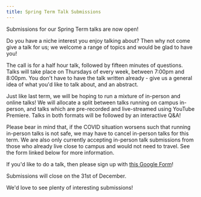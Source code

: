 ```yaml
---
title: Spring Term Talk Submissions
---
```


Submissions for our Spring Term talks are now open!

Do you have a niche interest you enjoy talking about? Then why not come give a
talk for us; we welcome a range of topics and would be glad to have you!

The call is for a half hour talk, followed by fifteen minutes of questions.
Talks will take place on Thursdays of every week, between 7:00pm and 8:00pm.
You don't have to have the talk written already - give us a general idea of what
you'd like to talk about, and an abstract.

Just like last term, we will be hoping to run a mixture of in-person and online
talks! We will allocate a split between talks running on campus in-person, and
talks which are pre-recorded and live-streamed using YouTube Premiere. Talks in
both formats will be followed by an interactive Q&A!

Please bear in mind that, if the COVID situation worsens such that running
in-person talks is not safe, we may have to cancel in-person talks for this
term. We are also only currently accepting in-person talk submissions from those
who already live close to campus and would not need to travel. See the form
linked below for more information.

If you'd like to do a talk, then please sign up with
[this Google Form](https://forms.gle/HSxWLTyYdS7wNbCP6)!

Submissions will close on the 31st of December. 

We'd love to see plenty of interesting submissions!